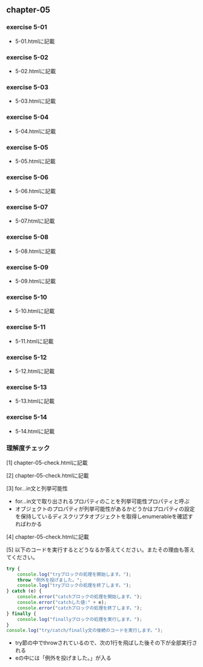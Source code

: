 ## chapter-05

### exercise 5-01

- 5-01.htmlに記載

### exercise 5-02

- 5-02.htmlに記載

### exercise 5-03

- 5-03.htmlに記載

### exercise 5-04

- 5-04.htmlに記載

### exercise 5-05

- 5-05.htmlに記載

### exercise 5-06

- 5-06.htmlに記載

### exercise 5-07

- 5-07.htmlに記載

### exercise 5-08

- 5-08.htmlに記載

### exercise 5-09

- 5-09.htmlに記載

### exercise 5-10

- 5-10.htmlに記載

### exercise 5-11

- 5-11.htmlに記載

### exercise 5-12

- 5-12.htmlに記載
  
### exercise 5-13

- 5-13.htmlに記載
  
### exercise 5-14

- 5-14.htmlに記載

### 理解度チェック
[1] chapter-05-check.htmlに記載

[2] chapter-05-check.htmlに記載

[3] for...in文と列挙可能性
- for...in文で取り出されるプロパティのことを列挙可能性プロパティと呼ぶ
- オブジェクトのプロパティが列挙可能性があるかどうかはプロパティの設定を保持しているディスクリプタオブジェクトを取得しenumerableを確認すればわかる

[4] chapter-05-check.htmlに記載

[5] 以下のコードを実行するとどうなるか答えてください。またその理由も答えてください。

```javascript
try {
    console.log("tryブロックの処理を開始します。");
    throw "例外を投げました。";
    console.log("tryブロックの処理を終了します。");
} catch (e) {
    console.error("catchブロックの処理を開始します。");
    console.error("catchした値:" + e);
    console.error("catchブロックの処理を終了します。");
} finally {
    console.log("finallyブロックの処理を実行します。");
}
console.log("try/catch/finally文の後続のコードを実行します。");
```
- try節の中でthrowされているので、次の1行を飛ばした後その下が全部実行される
- eの中には「例外を投げました。」が入る